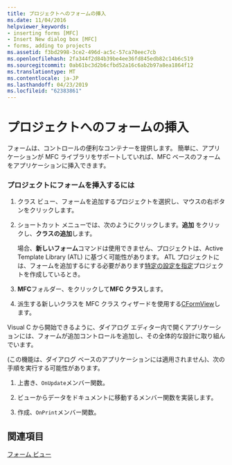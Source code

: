 ```yaml
---
title: プロジェクトへのフォームの挿入
ms.date: 11/04/2016
helpviewer_keywords:
- inserting forms [MFC]
- Insert New dialog box [MFC]
- forms, adding to projects
ms.assetid: f3bd2998-3ce2-496d-ac5c-57ca70eec7cb
ms.openlocfilehash: 2fa344f2d84b39be4ee36fd845edb82c14b6c519
ms.sourcegitcommit: 0ab61bc3d2b6cfbd52a16c6ab2b97a8ea1864f12
ms.translationtype: MT
ms.contentlocale: ja-JP
ms.lasthandoff: 04/23/2019
ms.locfileid: "62383861"
---
```

# <a name="inserting-a-form-into-a-project"></a>プロジェクトへのフォームの挿入

フォームは、コントロールの便利なコンテナーを提供します。 簡単に、アプリケーションが MFC ライブラリをサポートしていれば、MFC ベースのフォームをアプリケーションに挿入できます。

### <a name="to-insert-a-form-into-your-project"></a>プロジェクトにフォームを挿入するには

1. クラス ビュー、フォームを追加するプロジェクトを選択し、マウスの右ボタンをクリックします。

1. ショートカット メニューでは、次のようにクリックします。**追加** をクリックし、**クラスの追加**します。

   場合、**新しいフォーム**コマンドは使用できません、プロジェクトは、Active Template Library (ATL) に基づく可能性があります。 ATL プロジェクトには、フォームを追加するにする必要があります[特定の設定を指定](../atl/reference/application-settings-atl-project-wizard.md)プロジェクトを作成しているとき。

1. **MFC**フォルダー、をクリックして**MFC クラス**します。

1. 派生する新しいクラスを MFC クラス ウィザードを使用する[CFormView](../mfc/reference/cformview-class.md)します。

Visual C から開始できるように、ダイアログ エディター内で開くアプリケーションには、フォームが追加コントロールを追加し、その全体的な設計に取り組んでいます。

(この機能は、ダイアログ ベースのアプリケーションには適用されません)、次の手順を実行する可能性があります。

1. 上書き、`OnUpdate`メンバー関数。

1. ビューからデータをドキュメントに移動するメンバー関数を実装します。

1. 作成、`OnPrint`メンバー関数。

## <a name="see-also"></a>関連項目

[フォーム ビュー](../mfc/form-views-mfc.md)
